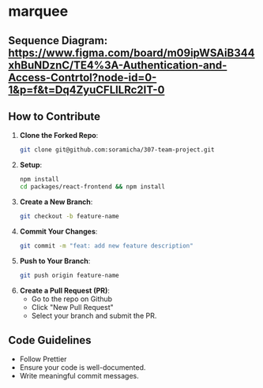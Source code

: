 # marquee

## Sequence Diagram: https://www.figma.com/board/m09ipWSAiB344xhBuNDznC/TE4%3A-Authentication-and-Access-Contrtol?node-id=0-1&p=f&t=Dq4ZyuCFLlLRc2IT-0

## How to Contribute
1. **Clone the Forked Repo**:  
    ```sh
    git clone git@github.com:soramicha/307-team-project.git

2. **Setup**:
    ```sh
    npm install
    cd packages/react-frontend && npm install

3. **Create a New Branch**:
    ```sh
    git checkout -b feature-name

4. **Commit Your Changes**:
    ```sh
    git commit -m "feat: add new feature description"

5. **Push to Your Branch**:
    ```sh
    git push origin feature-name

6. **Create a Pull Request (PR)**:
    - Go to the repo on Github
    - Click "New Pull Request"
    - Select your branch and submit the PR.

## Code Guidelines
- Follow Prettier
- Ensure your code is well-documented.
- Write meaningful commit messages.
